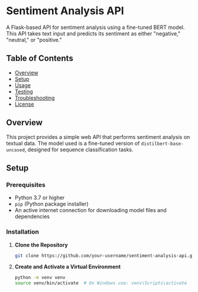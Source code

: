 # Sentiment Analysis API

A Flask-based API for sentiment analysis using a fine-tuned BERT model. This API takes text input and predicts its sentiment as either "negative," "neutral," or "positive."

## Table of Contents

- [Overview](#overview)
- [Setup](#setup)
- [Usage](#usage)
- [Testing](#testing)
- [Troubleshooting](#troubleshooting)
- [License](#license)

## Overview

This project provides a simple web API that performs sentiment analysis on textual data. The model used is a fine-tuned version of `distilbert-base-uncased`, designed for sequence classification tasks.

## Setup

### Prerequisites

- Python 3.7 or higher
- `pip` (Python package installer)
- An active internet connection for downloading model files and dependencies

### Installation

1. **Clone the Repository**

   ```bash
   git clone https://github.com/your-username/sentiment-analysis-api.git'
2. **Create and Activate a Virtual Environment**

   ```bash
   python -m venv venv
   source venv/bin/activate  # On Windows use: venv\Scripts\activate

   
